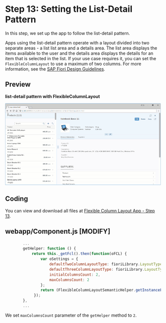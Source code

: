 <!-- loiocb3863746ea14d3698a8b6cc2c62832d -->

# Step 13: Setting the List-Detail Pattern

In this step, we set up the app to follow the list-detail pattern.

Apps using the list-detail pattern operate with a layout divided into two separate areas - a list list area and a details area. The list area displays the items available to the user and the details area displays the details for an item that is selected in the list. If your use case requires it, you can set the `FlexibleColumnLayout` to use a maximum of two columns. For more information, see the [SAP Fiori Design Guidelines](https://experience.sap.com/fiori-design-web/flexible-column-layout/#two-columns-masterdetail-mode).



<a name="loiocb3863746ea14d3698a8b6cc2c62832d__section_yfh_d31_12b"/>

## Preview

   
  
**list-detail pattern with FlexibleColumnLayout**

 ![](images/Master-detail_Pattern_Fiori_2_0_Tutorial_267d05f.gif "list-detail pattern with FlexibleColumnLayout") 



<a name="loiocb3863746ea14d3698a8b6cc2c62832d__section_fd2_4dd_lbb"/>

## Coding

You can view and download all files at [Flexible Column Layout App - Step 13](https://ui5.sap.com/#/sample/sap.f.tutorial.fiori2.13/preview).



<a name="loiocb3863746ea14d3698a8b6cc2c62832d__section_b2w_gqj_l4b"/>

## webapp/Component.js \[MODIFY\]

```js
		...
		getHelper: function () {
			return this._getFcl().then(function(oFCL) {
				var oSettings = {
					defaultTwoColumnLayoutType: fioriLibrary.LayoutType.TwoColumnsMidExpanded,
					defaultThreeColumnLayoutType: fioriLibrary.LayoutType.ThreeColumnsMidExpanded,
					initialColumnsCount: 2,
					maxColumnsCount: 2
				};
				return (FlexibleColumnLayoutSemanticHelper.getInstanceFor(oFCL, oSettings));
			 });
		},
		...
```

We set `maxColumnsCount` parameter of the `getHelper` method to `2`.

